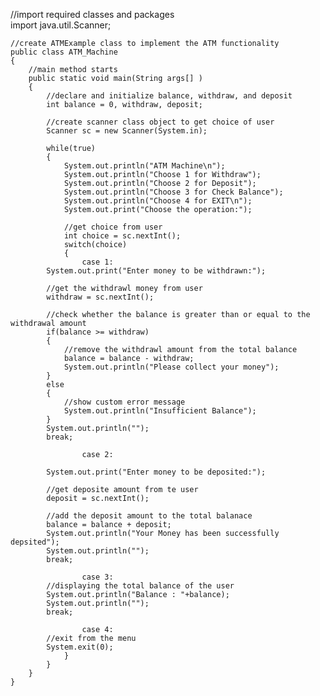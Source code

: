 //import required classes and packages   
    import java.util.Scanner;  
      
    //create ATMExample class to implement the ATM functionality  
    public class ATM_Machine  
    {  
        //main method starts   
        public static void main(String args[] )  
        {  
            //declare and initialize balance, withdraw, and deposit  
            int balance = 0, withdraw, deposit;  
              
            //create scanner class object to get choice of user  
            Scanner sc = new Scanner(System.in);  
              
            while(true)  
            {  
                System.out.println("ATM Machine\n");  
                System.out.println("Choose 1 for Withdraw");  
                System.out.println("Choose 2 for Deposit");  
                System.out.println("Choose 3 for Check Balance");  
                System.out.println("Choose 4 for EXIT\n");  
                System.out.print("Choose the operation:");  
                  
                //get choice from user  
                int choice = sc.nextInt();  
                switch(choice)  
                {  
                    case 1:  
            System.out.print("Enter money to be withdrawn:");  
                          
            //get the withdrawl money from user  
            withdraw = sc.nextInt();  
                          
            //check whether the balance is greater than or equal to the withdrawal amount  
            if(balance >= withdraw)  
            {  
                //remove the withdrawl amount from the total balance  
                balance = balance - withdraw;  
                System.out.println("Please collect your money");  
            }  
            else  
            {  
                //show custom error message   
                System.out.println("Insufficient Balance");  
            }  
            System.out.println("");  
            break;  
       
                    case 2:  
                          
            System.out.print("Enter money to be deposited:");  
                          
            //get deposite amount from te user  
            deposit = sc.nextInt();  
                          
            //add the deposit amount to the total balanace  
            balance = balance + deposit;  
            System.out.println("Your Money has been successfully depsited");  
            System.out.println("");  
            break;  
       
                    case 3:  
            //displaying the total balance of the user  
            System.out.println("Balance : "+balance);  
            System.out.println("");  
            break;  
       
                    case 4:  
            //exit from the menu  
            System.exit(0);  
                }  
            }  
        }  
    }